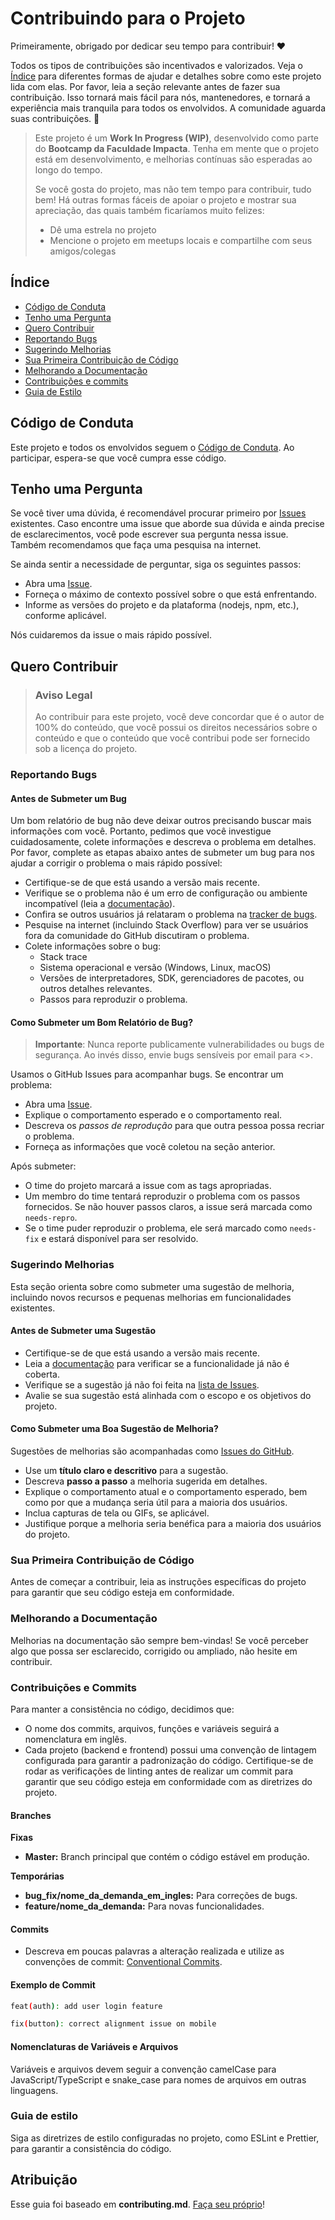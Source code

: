 # Contribuindo para o Projeto

Primeiramente, obrigado por dedicar seu tempo para contribuir! ❤️

Todos os tipos de contribuições são incentivados e valorizados. Veja o [Índice](#índice) para diferentes formas de ajudar e detalhes sobre como este projeto lida com elas. Por favor, leia a seção relevante antes de fazer sua contribuição. Isso tornará mais fácil para nós, mantenedores, e tornará a experiência mais tranquila para todos os envolvidos. A comunidade aguarda suas contribuições. 🎉

> Este projeto é um **Work In Progress (WIP)**, desenvolvido como parte do **Bootcamp da Faculdade Impacta**. Tenha em mente que o projeto está em desenvolvimento, e melhorias contínuas são esperadas ao longo do tempo.
> 
> Se você gosta do projeto, mas não tem tempo para contribuir, tudo bem! Há outras formas fáceis de apoiar o projeto e mostrar sua apreciação, das quais também ficaríamos muito felizes:
> - Dê uma estrela no projeto
> - Mencione o projeto em meetups locais e compartilhe com seus amigos/colegas

## Índice

- [Código de Conduta](#código-de-conduta)
- [Tenho uma Pergunta](#tenho-uma-pergunta)
- [Quero Contribuir](#quero-contribuir)
- [Reportando Bugs](#reportando-bugs)
- [Sugerindo Melhorias](#sugerindo-melhorias)
- [Sua Primeira Contribuição de Código](#sua-primeira-contribuição-de-código)
- [Melhorando a Documentação](#melhorando-a-documentação)
- [Contribuições e commits](#contribuições-e-commits)
- [Guia de Estilo](#guia-de-estilo)

## Código de Conduta

Este projeto e todos os envolvidos seguem o [Código de Conduta](blob/master/CODE_OF_CONDUCT.md). Ao participar, espera-se que você cumpra esse código.

## Tenho uma Pergunta

Se você tiver uma dúvida, é recomendável procurar primeiro por [Issues](/issues) existentes. Caso encontre uma issue que aborde sua dúvida e ainda precise de esclarecimentos, você pode escrever sua pergunta nessa issue. Também recomendamos que faça uma pesquisa na internet.

Se ainda sentir a necessidade de perguntar, siga os seguintes passos:

- Abra uma [Issue](/issues/new).
- Forneça o máximo de contexto possível sobre o que está enfrentando.
- Informe as versões do projeto e da plataforma (nodejs, npm, etc.), conforme aplicável.

Nós cuidaremos da issue o mais rápido possível.

## Quero Contribuir

> ### Aviso Legal 
> Ao contribuir para este projeto, você deve concordar que é o autor de 100% do conteúdo, que você possui os direitos necessários sobre o conteúdo e que o conteúdo que você contribui pode ser fornecido sob a licença do projeto.

### Reportando Bugs

#### Antes de Submeter um Bug

Um bom relatório de bug não deve deixar outros precisando buscar mais informações com você. Portanto, pedimos que você investigue cuidadosamente, colete informações e descreva o problema em detalhes. Por favor, complete as etapas abaixo antes de submeter um bug para nos ajudar a corrigir o problema o mais rápido possível:

- Certifique-se de que está usando a versão mais recente.
- Verifique se o problema não é um erro de configuração ou ambiente incompatível (leia a [documentação]()).
- Confira se outros usuários já relataram o problema na [tracker de bugs](issues?q=label%3Abug).
- Pesquise na internet (incluindo Stack Overflow) para ver se usuários fora da comunidade do GitHub discutiram o problema.
- Colete informações sobre o bug:
  - Stack trace
  - Sistema operacional e versão (Windows, Linux, macOS)
  - Versões de interpretadores, SDK, gerenciadores de pacotes, ou outros detalhes relevantes.
  - Passos para reproduzir o problema.

#### Como Submeter um Bom Relatório de Bug?

> **Importante**: Nunca reporte publicamente vulnerabilidades ou bugs de segurança. Ao invés disso, envie bugs sensíveis por email para <>.

Usamos o GitHub Issues para acompanhar bugs. Se encontrar um problema:

- Abra uma [Issue](/issues/new).
- Explique o comportamento esperado e o comportamento real.
- Descreva os *passos de reprodução* para que outra pessoa possa recriar o problema.
- Forneça as informações que você coletou na seção anterior.

Após submeter:

- O time do projeto marcará a issue com as tags apropriadas.
- Um membro do time tentará reproduzir o problema com os passos fornecidos. Se não houver passos claros, a issue será marcada como `needs-repro`.
- Se o time puder reproduzir o problema, ele será marcado como `needs-fix` e estará disponível para ser resolvido.

### Sugerindo Melhorias

Esta seção orienta sobre como submeter uma sugestão de melhoria, incluindo novos recursos e pequenas melhorias em funcionalidades existentes.

#### Antes de Submeter uma Sugestão

- Certifique-se de que está usando a versão mais recente.
- Leia a [documentação]() para verificar se a funcionalidade já não é coberta.
- Verifique se a sugestão já não foi feita na [lista de Issues](/issues).
- Avalie se sua sugestão está alinhada com o escopo e os objetivos do projeto.

#### Como Submeter uma Boa Sugestão de Melhoria?

Sugestões de melhorias são acompanhadas como [Issues do GitHub](/issues).

- Use um **título claro e descritivo** para a sugestão.
- Descreva **passo a passo** a melhoria sugerida em detalhes.
- Explique o comportamento atual e o comportamento esperado, bem como por que a mudança seria útil para a maioria dos usuários.
- Inclua capturas de tela ou GIFs, se aplicável.
- Justifique porque a melhoria seria benéfica para a maioria dos usuários do projeto.

### Sua Primeira Contribuição de Código

Antes de começar a contribuir, leia as instruções específicas do projeto para garantir que seu código esteja em conformidade.

### Melhorando a Documentação

Melhorias na documentação são sempre bem-vindas! Se você perceber algo que possa ser esclarecido, corrigido ou ampliado, não hesite em contribuir.

### Contribuições e Commits

Para manter a consistência no código, decidimos que:

- O nome dos commits, arquivos, funções e variáveis seguirá a nomenclatura em inglês.
- Cada projeto (backend e frontend) possui uma convenção de lintagem configurada para garantir a padronização do código. Certifique-se de rodar as verificações de linting antes de realizar um commit para garantir que seu código esteja em conformidade com as diretrizes do projeto.

#### Branches

**Fixas**

- **Master:** Branch principal que contém o código estável em produção.

**Temporárias**

- **bug_fix/nome_da_demanda_em_ingles:** Para correções de bugs.
- **feature/nome_da_demanda:** Para novas funcionalidades.

#### Commits

- Descreva em poucas palavras a alteração realizada e utilize as convenções de commit: [Conventional Commits](https://www.conventionalcommits.org/en/v1.0.0/).

#### Exemplo de Commit

```bash
feat(auth): add user login feature

fix(button): correct alignment issue on mobile
```

#### Nomenclaturas de Variáveis e Arquivos
Variáveis e arquivos devem seguir a convenção camelCase para JavaScript/TypeScript e snake_case para nomes de arquivos em outras linguagens.

### Guia de estilo

Siga as diretrizes de estilo configuradas no projeto, como ESLint e Prettier, para garantir a consistência do código.

## Atribuição
Esse guia foi baseado em **contributing.md**. [Faça seu próprio](https://contributing.md/)!
